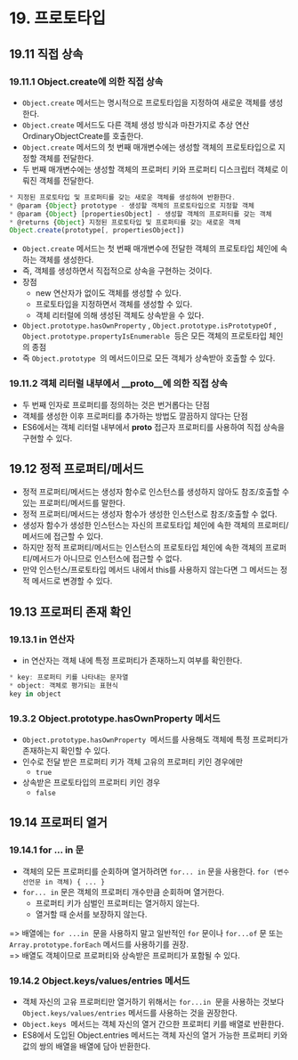 # 19. 프로토타입

## 19.11 직접 상속
### 19.11.1 Object.create에 의한 직접 상속
- `Object.create` 메서드는 명시적으로 프로토타입을 지정하여 새로운 객체를 생성한다.
- `Object.create` 메서드도 다른 객체 생성 방식과 마찬가지로 추상 연산 OrdinaryObjectCreate를 호출한다.
- `Object.create` 메서드의 첫 번째 매개변수에는 생성할 객체의 프로토타입으로 지정할 객체를 전달한다.
- 두 번째 매개변수에는 생성할 객체의 프로퍼티 키와 프로퍼티 디스크립터 객체로 이뤄진 객체를 전달한다.

```js
* 지정된 프로토타입 및 프로퍼티를 갖는 새로운 객체를 생성하여 반환한다.
* @param {Object} prototype - 생성할 객체의 프로토타입으로 지정할 객체
* @param {Object} [propertiesObject] - 생성할 객체의 프로퍼티를 갖는 객체
* @returns {Object} 지정된 프로토타입 및 프로퍼티를 갖는 새로운 객체
Object.create(prototype[, propertiesObject])
```

- `Object.create` 메서드는 첫 번째 매개변수에 전달한 객체의 프로토타입 체인에 속하는 객체를 생성한다.
- 즉, 객체를 생성하면서 직접적으로 상속을 구현하는 것이다.
- 장점
  - new 연산자가 없이도 객체를 생성할 수 있다.
  - 프로토타입을 지정하면서 객체를 생성할 수 있다.
  - 객체 리터럴에 의해 생성된 객체도 상속받을 수 있다.
- `Object.prototype.hasOwnProperty` , `Object.prototype.isPrototypeOf` , `Object.prototype.propertyIsEnumerable`  등은 모든 객체의 프로토타입 체인의 종점
- 즉 `Object.prototype`  의 메서드이므로 모든 객체가 상속받아 호출할 수 있다.

### 19.11.2 객체 리터럴 내부에서 __proto__에 의한 직접 상속
- 두 번째 인자로 프로퍼티를 정의하는 것은 번거롭다는 단점
- 객체를 생성한 이후 프로퍼티를 추가하는 방법도 깔끔하지 않다는 단점
- ES6에서는 객체 리터럴 내부에서 __proto__ 접근자 프로퍼티를 사용하여 직접 상속을 구현할 수 있다.

## 19.12 정적 프로퍼티/메서드
- 정적 프로퍼티/메서드는 생성자 함수로 인스턴스를 생성하지 않아도 참조/호출할 수 있는 프로퍼티/메서드를 말한다.
- 정적 프로퍼티/메서드는 생성자 함수가 생성한 인스턴스로 참조/호출할 수 없다.
- 생성자 함수가 생성한 인스턴스는 자신의 프로토타입 체인에 속한 객체의 프로퍼티/메서드에 접근할 수 있다.
- 하지만 정적 프로퍼티/메서드는 인스턴스의 프로토타입 체인에 속한 객체의 프로퍼티/메서드가 아니므로 인스턴스에 접근할 수 없다.
- 만약 인스턴스/프로토타입 메서드 내에서 this를 사용하지 않는다면 그 메서드는 정적 메서드로 변경할 수 있다.

## 19.13 프로퍼티 존재 확인
### 19.13.1 in 연산자
- in 연산자는 객체 내에 특정 프로퍼티가 존재하느지 여부를 확인한다.
```js
* key: 프로퍼티 키를 나타내는 문자열
* object: 객체로 평가되는 표현식
key in object
```

### 19.3.2 Object.prototype.hasOwnProperty 메서드
- `Object.prototype.hasOwnProperty`  메서드를 사용해도 객체에 특정 프로퍼티가 존재하는지 확인할 수 있다.
- 인수로 전달 받은 프로퍼티 키가 객체 고유의 프로퍼티 키인 경우에만
  - `true`
- 상속받은 프로토타입의 프로퍼티 키인 경우
  - `false`

## 19.14 프로퍼티 열거
### 19.14.1 for ... in 문
- 객체의 모든 프로퍼티를 순회하며 열거하려면 `for... in` 문을 사용한다.
`for (변수 선언문 in 객체) { ... }`
- `for... in` 문은 객체의 프로퍼티 개수만큼 순회하며 열거한다.
  - 프로퍼티 키가 심벌인 프로퍼티는 열거하지 않는다.
  - 열거할 때 순서를 보장하지 않는다.

=> 배열에는 `for ...in`  문을 사용하지 말고 일반적인 `for` 문이나 `for...of` 문 또는 `Array.prototype.forEach` 메서드를 사용하기를 권장.
<br>
=> 배열도 객체이므로 프로퍼티와 상속받은 프로퍼티가 포함될 수 있다.

### 19.14.2 Object.keys/values/entries 메서드
- 객체 자신의 고유 프로퍼티만 열거하기 위해서는 `for...in`  문을 사용하는 것보다 `Object.keys/values/entries` 메서드를 사용하는 것을 권장한다.
- `Object.keys`  메서드는 객체 자신의 열거 간으한 프로퍼티 키를 배열로 반환한다.
- ES8에서 도입된 Object.entries 메서드는 객체 자신의 열거 가능한 프로퍼티 키와 값의 쌍의 배열을 배열에 담아 반환한다.

